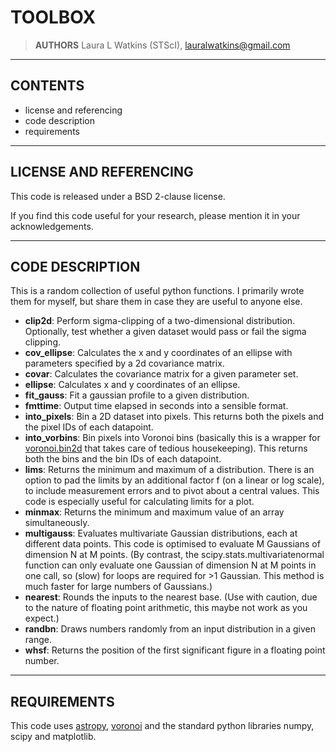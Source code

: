 TOOLBOX
=======

> **AUTHORS**
Laura L Watkins (STScI), <lauralwatkins@gmail.com>


-------------------------------------------------------------------------------


CONTENTS
--------

* license and referencing
* code description
* requirements


-------------------------------------------------------------------------------


LICENSE AND REFERENCING
-----------------------

This code is released under a BSD 2-clause license.

If you find this code useful for your research, please mention it in your acknowledgements.


-------------------------------------------------------------------------------


CODE DESCRIPTION
----------------

This is a random collection of useful python functions. I primarily wrote them for myself, but share them in case they are useful to anyone else.

* **clip2d**: Perform sigma-clipping of a two-dimensional distribution. Optionally, test whether a given dataset would pass or fail the sigma clipping.
* **cov_ellipse**: Calculates the x and y coordinates of an ellipse with parameters specified by a 2d covariance matrix.
* **covar**: Calculates the covariance matrix for a given parameter set.
* **ellipse**: Calculates x and y coordinates of an ellipse.
* **fit_gauss**: Fit a gaussian profile to a given distribution.
* **fmttime**: Output time elapsed in seconds into a sensible format.
* **into_pixels**: Bin a 2D dataset into pixels. This returns both the pixels and the pixel IDs of each datapoint.
* **into_vorbins**: Bin pixels into Voronoi bins (basically this is a wrapper for [voronoi.bin2d](https://github.com/lauralwatkins/voronoi) that takes care of tedious housekeeping). This returns both the bins and the bin IDs of each datapoint.
* **lims**: Returns the minimum and maximum of a distribution. There is an option to pad the limits by an additional factor f (on a linear or log scale), to include measurement errors and to pivot about a central values. This code is especially useful for calculating limits for a plot.
* **minmax**: Returns the minimum and maximum value of an array simultaneously.
* **multigauss**: Evaluates multivariate Gaussian distributions, each at different data points. This code is optimised to evaluate M Gaussians of dimension N at M points. (By contrast, the scipy.stats.multivariatenormal function can only evaluate one Gaussian of dimension N at M points in one call, so (slow) for loops are required for >1 Gaussian. This method is much faster for large numbers of Gaussians.)
* **nearest**: Rounds the inputs to the nearest base. (Use with caution, due to the nature of floating point arithmetic, this maybe not work as you expect.)
* **randbn**: Draws numbers randomly from an input distribution in a given range.
* **whsf**: Returns the position of the first significant figure in a floating point number.


-------------------------------------------------------------------------------


REQUIREMENTS
----------------------------------------

This code uses [astropy](https://github.com/astropy/astropy), [voronoi](https://github.com/lauralwatkins/voronoi) and the standard python libraries numpy, scipy and matplotlib.
